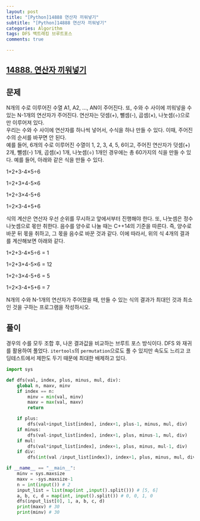 ```yaml
---  
layout: post  
title: "[Python]14888 연산자 끼워넣기"  
subtitle: "[Python]14888 연산자 끼워넣기"  
categories: Algorithm
tags: DFS 백트래킹 브루트포스
comments: true  

---  
```



## [14888. 연산자 끼워넣기](https://www.acmicpc.net/problem/14888)

## 문제

N개의 수로 이루어진 수열 A1, A2, ..., AN이 주어진다. 또, 수와 수 사이에 끼워넣을 수 있는 N-1개의 연산자가 주어진다. 연산자는 덧셈(+), 뺄셈(-), 곱셈(×), 나눗셈(÷)으로만 이루어져 있다.  
우리는 수와 수 사이에 연산자를 하나씩 넣어서, 수식을 하나 만들 수 있다. 이때, 주어진 수의 순서를 바꾸면 안 된다.  
예를 들어, 6개의 수로 이루어진 수열이 1, 2, 3, 4, 5, 6이고, 주어진 연산자가 덧셈(+) 2개, 뺄셈(-) 1개, 곱셈(×) 1개, 나눗셈(÷) 1개인 경우에는 총 60가지의 식을 만들 수 있다. 예를 들어, 아래와 같은 식을 만들 수 있다.  

1+2+3-4×5÷6  

1÷2+3+4-5×6  

1+2÷3×4-5+6  

1÷2×3-4+5+6  

식의 계산은 연산자 우선 순위를 무시하고 앞에서부터 진행해야 한다. 또, 나눗셈은 정수 나눗셈으로 몫만 취한다. 음수를 양수로 나눌 때는 C++14의 기준을 따른다. 즉, 양수로 바꾼 뒤 몫을 취하고, 그 몫을 음수로 바꾼 것과 같다. 이에 따라서, 위의 식 4개의 결과를 계산해보면 아래와 같다.  


1+2+3-4×5÷6 = 1  

1÷2+3+4-5×6 = 12  

1+2÷3×4-5+6 = 5  

1÷2×3-4+5+6 = 7  


N개의 수와 N-1개의 연산자가 주어졌을 때, 만들 수 있는 식의 결과가 최대인 것과 최소인 것을 구하는 프로그램을 작성하시오.

## 풀이  

경우의 수를 모두 조합 후, 나온 결과값을 비교하는 브루트 포스 방식이다.
DFS 와 재귀를 활용하여 풀었다. ```itertools```의 ```permutation```으로도 풀 수 있지만 속도도 느리고 코딩테스트에서 제한도 두기 때문에 최대한 배제하고 있다.

```python
import sys

def dfs(val, index, plus, minus, mul, div):
    global n, maxv, minv
    if index == n:
        minv = min(val, minv)
        maxv = max(val, maxv)
        return

    if plus:
        dfs(val+input_list[index], index+1, plus-1, minus, mul, div)
    if minus:
        dfs(val-input_list[index], index+1, plus, minus-1, mul, div)
    if mul:
        dfs(val*input_list[index], index+1, plus, minus, mul-1, div)
    if div:
        dfs(int(val /input_list[index]), index+1, plus, minus, mul, div-1)

if __name__ == "__main__":
    minv = sys.maxsize
    maxv = -sys.maxsize-1
    n = int(input()) # 2
    input_list = list(map(int ,input().split())) # [5, 6]
    a, b, c, d = map(int, input().split()) # 0, 0, 1, 0
    dfs(input_list[0], 1, a, b, c, d)
    print(maxv) # 30
    print(minv) # 30
```
